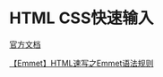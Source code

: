 # HTML CSS快速输入

[官方文档](https://docs.emmet.io/)

[【Emmet】HTML速写之Emmet语法规则](https://blog.csdn.net/qq_33744228/article/details/80910377)

